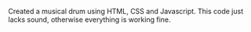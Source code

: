 Created a musical drum using HTML, CSS and Javascript.
This code just lacks sound, otherwise everything is working fine.

